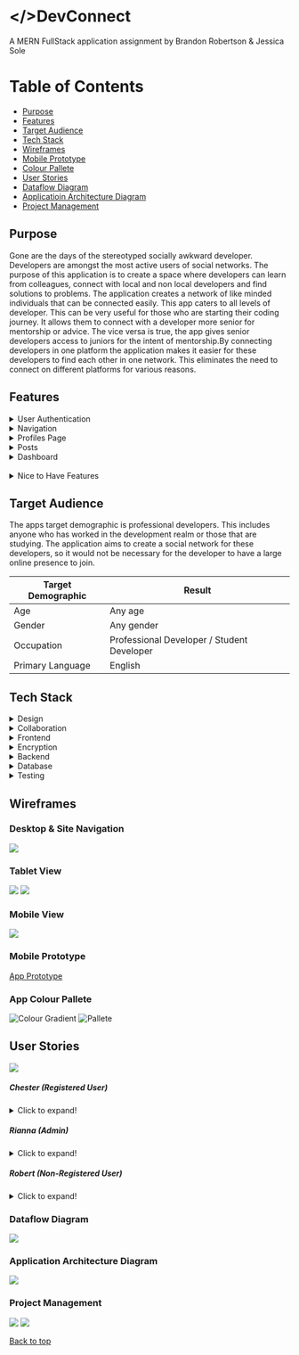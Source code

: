 # </>DevConnect

A MERN FullStack application assignment by Brandon Robertson & Jessica Sole

# Table of Contents

- [Purpose](#purpose)
- [Features](#features)
- [Target Audience](#target-audience)
- [Tech Stack](#tech-stack)
- [Wireframes](#wireframes)
- [Mobile Prototype](#mobile-prototype)
- [Colour Pallete](#app-colour-pallete)
- [User Stories](#user-stories)
- [Dataflow Diagram](#dataflow-diagram)
- [Applicatioin Architecture Diagram](#applicatioin-architecture-diagram)
- [Project Management](#project-management)

## Purpose

Gone are the days of the stereotyped socially awkward developer. Developers are amongst the most active users of social networks. The purpose of this application is to create a space where developers can learn from colleagues, connect with local and non local developers and find solutions to problems. The application creates a network of like minded individuals that can be connected easily. This app caters to all levels of developer. This can be very useful for those who are starting their coding journey. It allows them to connect with a developer more senior for mentorship or advice. The vice versa is true, the app gives senior developers access to juniors for the intent of mentorship.By connecting developers in one platform the application makes it easier for these developers to find each other in one network. This eliminates the need to connect on different platforms for various reasons.

## Features

<details><summary>User Authentication</summary>

    1. Register
    2. Login
    3. Logout
    4. Edit Profile ( if current user)
    5. Delete Profile ( if current user)
    6. Edit Posts ( if creator of post)

</details>

<details><summary>Navigation</summary>

    1. When User is not logged in and registered the user can view:

    - Developer Profiles
    - Register Page
    - Home Page
    - Login Page

    2. When user is signed in they can:

    - Create Posts
    - Edit Profiles
    - Delete Profiles
    - Delete Posts
    - Access Dashboard

</details>

<details><summary>Profiles Page</summary>

    1. User can view a list of developer profiles
    2. Indivdual developer profile displays on click of profile

</details>

<details><summary>Posts</summary>

    1. Display most current developer posts
    2. Users can:

    - Like a post
    - Reply to a post
    - Delete a post

    3. Most current replies are displayed on post
    4. User can leave a comment under the post

</details>

<details><summary>Dashboard</summary>

    1. User can edit their info
    2. User can create a profile from this page

</details>
  ​
<details><summary>Nice to Have Features</summary>

    1. Page to search and filter developers by name or skillset
    2. Add user as a friend or colleague
    3. Image Upload
    4. User can rate their experience working with a developer.

</details>

## Target Audience

The apps target demographic is professional developers. This includes anyone who has worked in the development realm or those that are studying. The application aims to create a social network for these developers, so it would not be necessary for the developer to have a large online presence to join.

| Target Demographic | Result                                     |
| ------------------ | ------------------------------------------ |
| Age                | Any age                                    |
| Gender             | Any gender                                 |
| Occupation         | Professional Developer / Student Developer |
| Primary Language   | English                                    |

## Tech Stack

<details><summary>Design</summary>

    1. Framer
    2. Miro
    3. Lucid Chart
    4. Typora

</details>

<details>
  <summary>Collaboration</summary>
  
    1. Trello
    2. Slack
    3. Github
</details>

<details>
  <summary>Frontend</summary>

    1. HTML5
    2. CSS
    3. Javascript
    4. React JS
    5. Gravatar
    6. Axios

</details>

<details>
  <summary>Encryption</summary>

    1. Bcrypt

</details>

<details>
  <summary>Backend</summary>

    1. Express
    2. Node
    3. JSON Web Token

</details>

<details>
  <summary>Database</summary>
  
    1. Mongoose
    2. MongoDB
</details>

<details>
  <summary>Testing</summary>
  
    1. Jest
    2. Postman
</details>

## Wireframes

### Desktop & Site Navigation

![](/images/Desktop.png)

### Tablet View

![](/images/Tablet-1.png)
![](/images/Tablet-2.png)

### Mobile View

![](/images/Iphone.png)

### Mobile Prototype

[App Prototype](https://framer.com/share/MERN-App--aOoctOf3oCSczjnL0RpE/qhjn1oSbM#qhjn1oSbM)

### App Colour Pallete

![Colour Gradient](/images/Pallete-Gradient.png)
![Pallete](/images/Colour-Pallete2.png)

## User Stories

![](/images/chester.png)

##### Chester (Registered User)

<details>
  <summary>Click to expand!</summary>

Chester is a 35 year old man, who lives in Burwood, New South Wales with his wife. Chester is an experienced developer that works at and owns Imaginary Enterprise, at his job he works with the MERN tech stack and wants to find another developer to join his team that is also familiar with the MERN tech stack. Because Chester is a busy person he expects a website to have a minimal UI, be fast and snappy, show lots of info and be able to sign up with his github account.

###### As Chester I want:

- To see what other users are posting and being able to interact with them by commenting and liking those posts.
- Make my own posts that other users can interact with.
- Connect to other users via private message or adding the user as a friend.
- Edit my profile and update my email and/or password.
- Delete my posts or comments from other users posts.
- View my own profile and other users profiles.
- Delete my profile, posts and user account if I no longer wish to be on the website anymore.
- Log in to my account and log out of it when I want to.
</details>

##### Rianna (Admin)

<details>
  <summary>Click to expand!</summary>

Rianna is a 26 year old woman, who has been living in the heart of the city in Melbourne, Victoria with her cat for the past 6 years. She works at DevConnect and is an admin on the website because there are a lot of users on the DevConnect website she needs a quick and fast way to manage the website, it’s content and all the users. Because she is an admin on the website she expects to have a dashboard or a set of buttons that only show for the admin to have control over the website and database.

###### As Rianna I want:

- The right to edit, create and remove users from the database if they are posting inappropriate content, harassing other users or there is any issue with a users account.
- The right to edit and remove posts and comments from the database if it has inappropriate content or is harassing another user.

###### She should not:

- Be able to edit other users profiles, posts, comments or likes.
- Be able to remove other users profiles, posts, comments or likes.
</details>

##### Robert (Non-Registered User)

<details>
  <summary>Click to expand!</summary>

Robert is an 18 years old male, full stack web developer student who lives in Brisbane, Queensland with his friend who is his house mate. Robert attends Coder Academy learning Ruby on Rails and JavaScript, Robert wants to find other student developers that are learning Ruby on Rails to make some practice projects with and a mentor to help him learn JavaScript in his spare time. Because Robert is new to the developer scene he wants to be able to see a lot of information without having to sign up and be able to share content with his friends and class mates.

###### As Robert I want:

- To see what other users are posting if I get sent a link to a post.
- To see other users profiles, skills and previous experience.
- A nice user interface that is easy for me to navigate on my tablet.
- Easy access to the register page so if I decided to sign up I don't need to search for it.
- To be able to sign up using my Google account or Github account.

###### He should not:

- Be able to interact with those posts he sees.
- Connect with other users without being registered/logged in.
</details>

### Dataflow Diagram

![](/images/diagram-3.png)

### Application Architecture Diagram

![](/images/diagram-1.png)

### Project Management

![](/images/trello2.png)
![](/images/trello3.png)

<a href="#top">Back to top</a>
